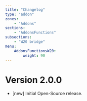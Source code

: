 ```yaml
---
title: "Changelog"
type: "addon"
zones:
    - "Addons"
sections:
    - "AddonsFunctions"
subsections:
    - "W20 bridge"
menu:
    AddonsFunctionsW20:
        weight: 90
---
```


# Version 2.0.0

- [new] Initial Open-Source release.